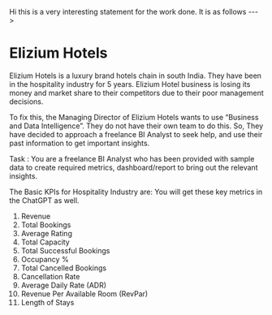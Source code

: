 Hi this is a very interesting statement for the work done. It is as follows ---> 

# Elizium Hotels

Elizium Hotels is a luxury brand hotels chain in south India. They have been in the
hospitality industry for 5 years. Elizium Hotel business is losing its money and market
share to their competitors due to their poor management decisions.

To fix this, the Managing Director of Elizium Hotels wants to use “Business and Data
Intelligence”. They do not have their own team to do this. So, They have decided to
approach a freelance BI Analyst to seek help, and use their past information to get
important insights.

Task :
You are a freelance BI Analyst who has been provided with sample data to
create required metrics, dashboard/report to bring out the relevant insights.

The Basic KPIs for Hospitality Industry are: You will get these key metrics in the ChatGPT as well. 

1. Revenue
2. Total Bookings
3. Average Rating
4. Total Capacity
5. Total Successful Bookings
6. Occupancy %
7. Total Cancelled Bookings
8. Cancellation Rate
9. Average Daily Rate (ADR)
10. Revenue Per Available Room (RevPar)
11. Length of Stays
